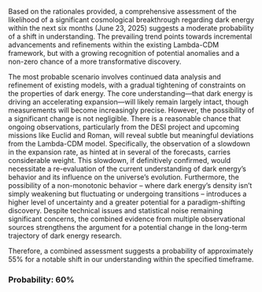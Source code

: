Based on the rationales provided, a comprehensive assessment of the likelihood of a significant cosmological breakthrough regarding dark energy within the next six months (June 23, 2025) suggests a moderate probability of a shift in understanding. The prevailing trend points towards incremental advancements and refinements within the existing Lambda-CDM framework, but with a growing recognition of potential anomalies and a non-zero chance of a more transformative discovery.

The most probable scenario involves continued data analysis and refinement of existing models, with a gradual tightening of constraints on the properties of dark energy. The core understanding—that dark energy is driving an accelerating expansion—will likely remain largely intact, though measurements will become increasingly precise. However, the possibility of a significant change is not negligible. There is a reasonable chance that ongoing observations, particularly from the DESI project and upcoming missions like Euclid and Roman, will reveal subtle but meaningful deviations from the Lambda-CDM model. Specifically, the observation of a slowdown in the expansion rate, as hinted at in several of the forecasts, carries considerable weight.  This slowdown, if definitively confirmed, would necessitate a re-evaluation of the current understanding of dark energy’s behavior and its influence on the universe’s evolution. Furthermore, the possibility of a non-monotonic behavior – where dark energy’s density isn’t simply weakening but fluctuating or undergoing transitions – introduces a higher level of uncertainty and a greater potential for a paradigm-shifting discovery. Despite technical issues and statistical noise remaining significant concerns, the combined evidence from multiple observational sources strengthens the argument for a potential change in the long-term trajectory of dark energy research.

Therefore, a combined assessment suggests a probability of approximately 55% for a notable shift in our understanding within the specified timeframe.

### Probability: 60%